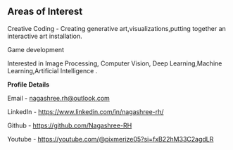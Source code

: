### 
**Areas of Interest**
------------------------------------------------------------------------
Creative Coding - Creating generative art,visualizations,putting together an interactive art installation.

Game development 

Interested in Image Processing, Computer Vision, Deep Learning,Machine Learning,Artificial Intelligence .

**Profile Details**

Email - nagashree.rh@outlook.com

LinkedIn - https://www.linkedin.com/in/nagashree-rh/

Github -  https://github.com/Nagashree-RH

Youtube - https://youtube.com/@pixmerize05?si=fxB22hM33C2agdLR



<!--
**Nagashree-RH/Nagashree-RH** is a ✨ _special_ ✨ repository because its `README.md` (this file) appears on your GitHub profile.

Here are some ideas to get you started:

- 🔭 I’m currently working on ...
- 🌱 I’m currently learning ...
- 👯 I’m looking to collaborate on ...
- 🤔 I’m looking for help with ...
- 💬 Ask me about ...
- 📫 How to reach me: ...
- 😄 Pronouns: ...
- ⚡ Fun fact: ...
-->
